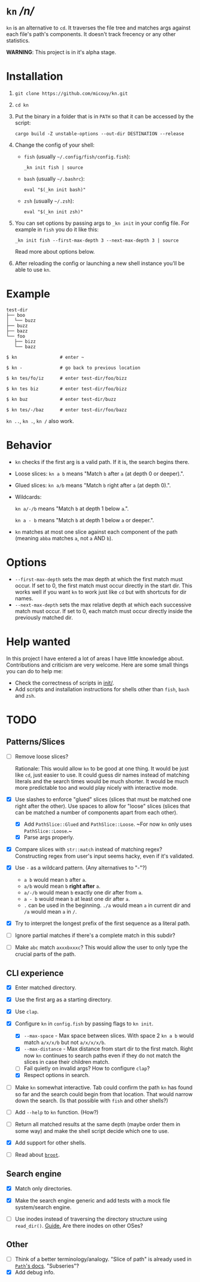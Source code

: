 # `kn` */n/*

`kn` is an alternative to `cd`. It traverses the file tree and  matches args against each file's path's components. It doesn't track frecency or any other statistics.

**WARNING**: This project is in it's alpha stage.


# Installation

1. `git clone https://github.com/micouy/kn.git`
2. `cd kn`
3. Put the binary in a folder that is in `PATH` so that it can be accessed by the script:

   `cargo build -Z unstable-options --out-dir DESTINATION --release`
4. Change the config of your shell:

   * `fish` (usually `~/.config/fish/config.fish`):

     `_kn init fish | source`
   * `bash` (usually `~/.bashrc`):

     `eval "$(_kn init bash)"`

   * `zsh` (usually `~/.zsh`):

     `eval "$(_kn init zsh)"`
5. You can set options by passing args to `_kn init` in your config file. For example in `fish` you do it like this:

   `_kn init fish --first-max-depth 3 --next-max-depth 3 | source`

   Read more about options below.
6. After reloading the config or launching a new shell instance you'll be able to use `kn`.


# Example

```
test-dir
├── boo
│  └── buzz
├── buzz
├── bazz
└── foo
   ├── bizz
   └── bazz
```

```
$ kn                # enter ~

$ kn -              # go back to previous location

$ kn tes/fo/iz      # enter test-dir/foo/bizz

$ kn tes biz        # enter test-dir/foo/bizz

$ kn buz            # enter test-dir/buzz

$ kn tes/-/baz      # enter test-dir/foo/bazz
```

`kn ..`, `kn .`, `kn /` also work.


# Behavior

* `kn` checks if the first arg is a valid path. If it is, the search begins there.
* Loose slices: `kn a b` means "Match `b` after `a` (at depth 0 or deeper).".
* Glued slices: `kn a/b` means "Match `b` right after `a` (at depth 0).".
* Wildcards:

  `kn a/-/b` means "Match `b` at depth 1 below `a`.".

  `kn a - b` means "Match `b` at depth 1 below `a` or deeper.".
* `kn` matches at most one slice against each component of the path (meaning `abba` matches `a`, not `a` AND `b`).


# Options

* `--first-max-depth` sets the max depth at which the first match must occur. If set to 0, the first match must occur directly in the start dir. This works well if you want `kn` to work just like `cd` but with shortcuts for dir names.
* `--next-max-depth` sets the max relative depth at which each successive match must occur. If set to 0, each match must occur directly inside the previously matched dir.


# Help wanted

In this project I have entered a lot of areas I have little knowledge about. Contributions and criticism are very welcome. Here are some small things you can do to help me:

- Check the correctness of scripts in [init/](init/).
- Add scripts and installation instructions for shells other than `fish`, `bash` and `zsh`.


# TODO

## Patterns/Slices

- [ ] Remove loose slices?

  Rationale: This would allow `kn` to be good at one thing. It would be just like `cd`, just easier to use. It could guess dir names instead of matching literals and the search times would be much shorter. It would be much more predictable too and would play nicely with interactive mode.
- [x] Use slashes to enforce "glued" slices (slices that must be matched one right after the other). Use spaces to allow for "loose" slices (slices that can be matched a number of components apart from each other).
  - [x] Add `PathSlice::Glued` and `PathSlice::Loose`. ~For now `kn` only uses `PathSlice::Loose`.~
  - [x] Parse args properly.
- [x] Compare slices with `str::match` instead of matching regex? Constructing regex from user's input seems hacky, even if it's validated.
- [x] Use `-` as a wildcard pattern. (Any alternatives to "-"?)
  - `a b` would mean `b` after `a`.
  - `a/b` would mean `b` **right after** `a`.
  - `a/-/b` would mean `b` exactly one dir after from `a`.
  - `a - b` would mean `b` at least one dir after `a`.
  - `.` can be used in the beginning. `./a` would mean `a` in current dir and `/a` would mean `a` in `/`.
- [x] Try to interpret the longest prefix of the first sequence as a literal path.
- [ ] Ignore partial matches if there's a complete match in this subdir?
- [ ] Make `abc` match `axxxbxxxc`? This would allow the user to only type the crucial parts of the path.


## CLI experience

- [x] Enter matched directory.
- [x] Use the first arg as a starting directory.
- [x] Use `clap`.
- [x] Configure `kn` in `config.fish` by passing flags to `kn init`.
  - [x] `--max-space` - Max space between slices. With space 2 `kn a b` would match `a/x/x/b` but not `a/x/x/x/b`.
  - [x] `--max-distance` - Max distance from start dir to the first match. Right now `kn` continues to search paths even if they do not match the slices in case their children match.
  - [ ] Fail quietly on invalid args? How to configure `clap`?
  - [x] Respect options in search.
- [ ] Make `kn` somewhat interactive. Tab could confirm the path `kn` has found so far and the search could begin from that location. That would narrow down the search. (Is that possible with `fish` and other shells?)
- [ ] Add `--help` to `kn` function. (How?)
- [ ] Return all matched results at the same depth (maybe order them in some way) and make the shell script decide which one to use.
- [x] Add support for other shells.
- [ ] Read about [`broot`](https://github.com/Canop/broot).


## Search engine

- [x] Match only directories.
- [x] Make the search engine generic and add tests with a mock file system/search engine.
- [ ] Use inodes instead of traversing the directory structure using `read_dir()`. [Guide.](https://fasterthanli.me/series/reading-files-the-hard-way) Are there inodes on other OSes?


## Other

- [ ] Think of a better terminology/analogy. "Slice of path" is already used in [`Path`'s docs](https://doc.rust-lang.org/std/path/struct.Path.html). "Subseries"?
- [x] Add debug info.
